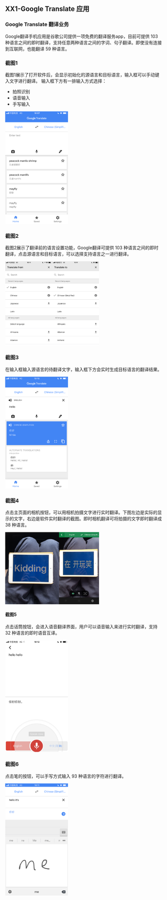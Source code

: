 ## XX1-Google Translate 应用

### Google Translate 翻译业务 

Google翻译手机应用是谷歌公司提供一项免费的翻译服务app，目前可提供 103 种语言之间的即时翻译，支持任意两种语言之间的字词、句子翻译。即使没有连接到互联网，也能翻译 59 种语言。

### 截图1
截图1展示了打开软件后，会显示初始化的源语言和目标语言，输入框可以手动键入文字进行翻译。
输入框下方有一排输入方式选择：

* 拍照识别
* 语音输入
* 手写输入

<img src="https://github.com/BeAShaper/Hello-World/blob/master/1.png" width=40%>

### 截图2
截图2展示了翻译前的语言设置功能，Google翻译可提供 103 种语言之间的即时翻译，点击源语言和目标语言，可以选择支持语言之一进行翻译。<br />

<img src="https://github.com/BeAShaper/Hello-World/blob/master/3.png" width=60%>

### 截图3
在输入框输入源语言的待翻译文字，输入框下方会实时生成目标语言的翻译结果。<br />

<img src="https://github.com/BeAShaper/Hello-World/blob/master/2.png" width=40%>


### 截图4
点击主页面的相机按钮，可以用相机拍摄文字进行实时翻译。下图左边是实际的显示的文字，右边是软件实时翻译的截图。即时相机翻译可将拍摄的文字即时翻译成 38 种语言。<br />

<img src="https://github.com/BeAShaper/Hello-World/blob/master/4.png" width=60%>

#### 截图5
点击话筒按钮，会进入语音翻译界面，用户可以语音输入来进行实时翻译，支持 32 种语言的即时语音互译。<br />

<img src="https://github.com/BeAShaper/Hello-World/blob/master/5.png" width=40%>

### 截图6
点击笔的按钮，可以手写方式输入 93 种语言的字符进行翻译。<br />

<img src="https://github.com/BeAShaper/Hello-World/blob/master/6.png" width=40%>

